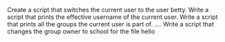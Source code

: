 Create a script that switches the current user to the user betty.
Write a script that prints the effective username of the current user.
Write a script that prints all the groups the current user is part of.
....
Write a script that changes the group owner to school for the file hello
